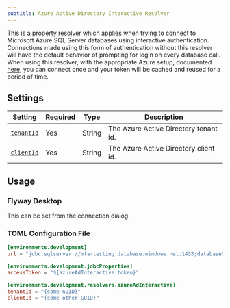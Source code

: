 ```yaml
---
subtitle: Azure Active Directory Interactive Resolver
---
```


This is a [property resolver](https://documentation.red-gate.com/flyway/flyway-concepts/environments/resolvers) which applies when trying to connect to Microsoft Azure SQL Server databases using interactive authentication.
Connections made using this form of authentication without this resolver will have the default behavior of prompting for login on every database call.
When using this resolver, with the appropriate Azure setup, documented [here](https://documentation.red-gate.com/flyway/learn-more-about-flyway/database-connections-in-flyway-desktop/using-azure-interactive-authentication), you can connect once and your token will be cached and reused for a period of time.

## Settings

| Setting                                                                                                                                                                                        | Required | Type   | Description                           |
|------------------------------------------------------------------------------------------------------------------------------------------------------------------------------------------------|----------|--------|---------------------------------------|
| [`tenantId`](<Configuration/Environments Namespace/Environment Resolvers Namespace/Azure Active Directory Interactive Resolver/Azure Active Directory Interactive Resolver Tenant Id Setting>) | Yes      | String | The Azure Active Directory tenant id. |
| [`clientId`](<Configuration/Environments Namespace/Environment Resolvers Namespace/Azure Active Directory Interactive Resolver/Azure Active Directory Interactive Resolver Client Id Setting>) | Yes      | String | The Azure Active Directory client id. |

## Usage

### Flyway Desktop

This can be set from the connection dialog.

### TOML Configuration File

```toml
[environments.development]
url = "jdbc:sqlserver://mfa-testing.database.windows.net:1433;databaseName=MyDatabase"

[environments.development.jdbcProperties]
accessToken = "${azureAdInteractive.token}"

[environments.development.resolvers.azureAdInteractive]
tenantId = "{some GUID}"
clientId = "{some other GUID}"
```

